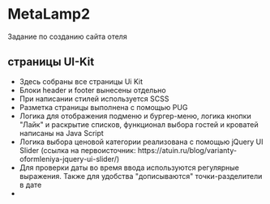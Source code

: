 # MetaLamp2 
Задание по созданию сайта отеля
## страницы UI-Kit
<ul>
  <li>Здесь собраны все страницы Ui Kit</li>
  <li>Блоки header и footer вынесены отдельно</li>
  <li>При написании стилей используется SCSS</li>
  <li>Разметка страницы выполнена с помощью PUG</li>
  <li>Логика для отображения подменю и бургер-меню, логика кнопки "Лайк" и раскрытие списков, функционал выбора гостей и кроватей написаны на Java Script</li>
  <li>Логика выбора ценовой категории реализована с помощью jQuery UI Slider (ссылка на первоисточник: https://atuin.ru/blog/varianty-oformleniya-jquery-ui-slider/)</li>
  <li>Для проверки даты во время ввода используются регулярные выражения. Также для удобства "дописываются" точки-разделители в дате</li>
  <li></li>
</ul>
